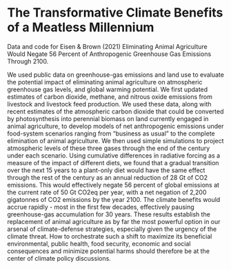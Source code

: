 # The Transformative Climate Benefits of a Meatless Millennium

Data and code for Eisen &amp; Brown (2021) Eliminating Animal Agriculture Would Negate 56 Percent of Anthropogenic Greenhouse Gas Emissions Through 2100.

We used public data on greenhouse-gas emissions and land use to evaluate the potential impact of eliminating animal agriculture on atmospheric greenhouse gas levels, and global warming potential. We first updated estimates of carbon dioxide, methane, and nitrous oxide emissions from livestock and livestock feed production. We used these data, along with recent estimates of the atmospheric carbon dioxide that could be converted by photosynthesis into perennial biomass on land currently engaged in animal agriculture, to develop models of net anthropogenic emissions under food-system scenarios ranging from “business as usual” to the complete elimination of animal agriculture. We then used simple simulations to project atmospheric levels of these three gases through the end of the century under each scenario. Using cumulative differences in radiative forcing as a measure of the impact of different diets, we found that a gradual transition over the next 15 years to a plant-only diet would have the same effect through the rest of the century as an annual reduction of 28 Gt of CO2 emissions. This would effectively negate 56 percent of global emissions at the current rate of 50 Gt CO2eq per year, with a net negation of 2,200 gigatonnes of CO2 emissions by the year 2100. The climate benefits would accrue rapidly - most in the first few decades, effectively pausing greenhouse-gas accumulation for 30 years. These results establish the replacement of animal agriculture as by far the most powerful option in our arsenal of climate-defense strategies, especially given the urgency of the climate threat. How to orchestrate such a shift to maximize its beneficial environmental, public health, food security, economic and social consequences and minimize potential harms should therefore be at the center of climate policy discussions.
